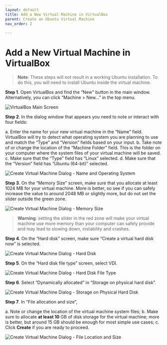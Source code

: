 ```yaml
---
layout: default
title: Add a New Virtual Machine in VirtualBox
parent: Create an Ubuntu Virtual Machine
nav_order: 2

---
```


# Add a New Virtual Machine in VirtualBox

> **Note**: These steps will not result in a working Ubuntu installation. To do this, you will need to install Ubuntu inside the virtual machine.

**Step 1**. Open VirtualBox and find the “New” button in the main window. Alternatively, you can click “Machine > New…” in the top menu.

![VirtualBox Main Screen](https://yaki-bcit.github.io/doc-virtualbox/docs/assets/VM-01.png)

**Step 2**. In the dialog window that appears you need to note or interact with four fields:

  a. Enter the name for your new virtual machine in the “Name” field. VirtualBox will try to detect what operating system you are planning to use and match the “Type” and “Version” fields based on your input.
  b. Take note of or change the location of the “Machine Folder” field. This is the folder on your computer where the system files of your virtual machine will be saved.
  c. Make sure that the “Type” field has “Linux” selected.
  d. Make sure that the “Version” field has “Ubuntu (64-bit)” selected.

![Create Virtual Machine Dialog - Name and Operating System](https://yaki-bcit.github.io/doc-virtualbox/docs/assets/VM-03.png)

**Step 3**. On the “Memory Size” screen, make sure that you allocate at least 1024 MB for your virtual machine. More is better, so see if you can safely increase the value to around 2048 MB or slightly more, but do not set the slider outside the green zone.

![Create Virtual Machine Dialog - Memory Size](https://yaki-bcit.github.io/doc-virtualbox/docs/assets/VM-05.png)

> **Warning**: setting the slider in the red zone will make your virtual machine use more memory than your computer can safely provide and may lead to slowing down, instability and crashes.

**Step 4**. On the “Hard disk” screen, make sure “Create a virtual hard disk now” is selected.

![Create Virtual Machine Dialog - Hard Disk](https://yaki-bcit.github.io/doc-virtualbox/docs/assets/VM-07.png)

**Step 5**. On the “Hard disk file type” screen, select VDI.

![Create Virtual Machine Dialog - Hard Disk File Type](https://yaki-bcit.github.io/doc-virtualbox/docs/assets/VM-08.png)

**Step 6**. Select “Dynamically allocated” in “Storage on physical hard disk”.

![Create Virtual Machine Dialog - Storage on Physical Hard Disk](https://yaki-bcit.github.io/doc-virtualbox/docs/assets/VM-09.png)

**Step 7**. In “File allocation and size”, 

  a. Note or change the location of the virtual machine system files;
  b. Make sure to allocate **at least 10** GB of disk storage for the virtual machine; more is better, but around 15 GB should be enough for most simple use cases;
  c. Click **Create** if you are ready to proceed.
  
![Create Virtual Machine Dialog - File Location and Size](https://yaki-bcit.github.io/doc-virtualbox/docs/assets/VM-10.png)
